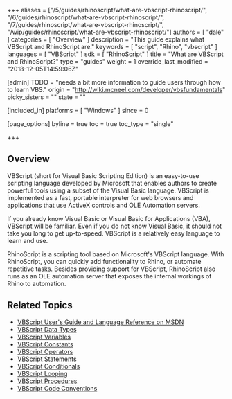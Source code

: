 +++
aliases = ["/5/guides/rhinoscript/what-are-vbscript-rhinoscript/", "/6/guides/rhinoscript/what-are-vbscript-rhinoscript/", "/7/guides/rhinoscript/what-are-vbscript-rhinoscript/", "/wip/guides/rhinoscript/what-are-vbscript-rhinoscript/"]
authors = [ "dale" ]
categories = [ "Overview" ]
description = "This guide explains what VBScript and RhinoScript are."
keywords = [ "script", "Rhino", "vbscript" ]
languages = [ "VBScript" ]
sdk = [ "RhinoScript" ]
title = "What are VBScript and RhinoScript?"
type = "guides"
weight = 1
override_last_modified = "2018-12-05T14:59:06Z"

[admin]
TODO = "needs a bit more information to guide users through how to learn VBS."
origin = "http://wiki.mcneel.com/developer/vbsfundamentals"
picky_sisters = ""
state = ""

[included_in]
platforms = [ "Windows" ]
since = 0

[page_options]
byline = true
toc = true
toc_type = "single"

+++

 
## Overview

VBScript (short for Visual Basic Scripting Edition) is an easy-to-use scripting language developed by Microsoft that enables authors to create powerful tools using a subset of the Visual Basic language. VBScript is implemented as a fast, portable interpreter for web browsers and applications that use ActiveX controls and OLE Automation servers.

If you already know Visual Basic or Visual Basic for Applications (VBA), VBScript will be familiar. Even if you do not know Visual Basic, it should not take you long to get up-to-speed. VBScript is a relatively easy language to learn and use.

RhinoScript is a scripting tool based on Microsoft's VBScript language. With RhinoScript, you can quickly add functionality to Rhino, or automate repetitive tasks.  Besides providing support for VBScript, RhinoScript also runs as an OLE automation server that exposes the internal workings of Rhino to automation.

## Related Topics

- [VBScript User's Guide and Language Reference on MSDN](http://msdn.microsoft.com/en-us/library/t0aew7h6(VS.85).aspx)
- [VBScript Data Types](/guides/rhinoscript/vbscript-datatypes)
- [VBScript Variables](/guides/rhinoscript/vbscript-variables)
- [VBScript Constants](/guides/rhinoscript/vbscript-constants)
- [VBScript Operators](/guides/rhinoscript/vbscript-operators)
- [VBScript Statements](/guides/rhinoscript/vbscript-statements)
- [VBScript Conditionals](/guides/rhinoscript/vbscript-conditionals)
- [VBScript Looping](/guides/rhinoscript/vbscript-looping)
- [VBScript Procedures](/guides/rhinoscript/vbscript-procedures)
- [VBScript Code Conventions](/guides/rhinoscript/vbscript-code-conventions)
